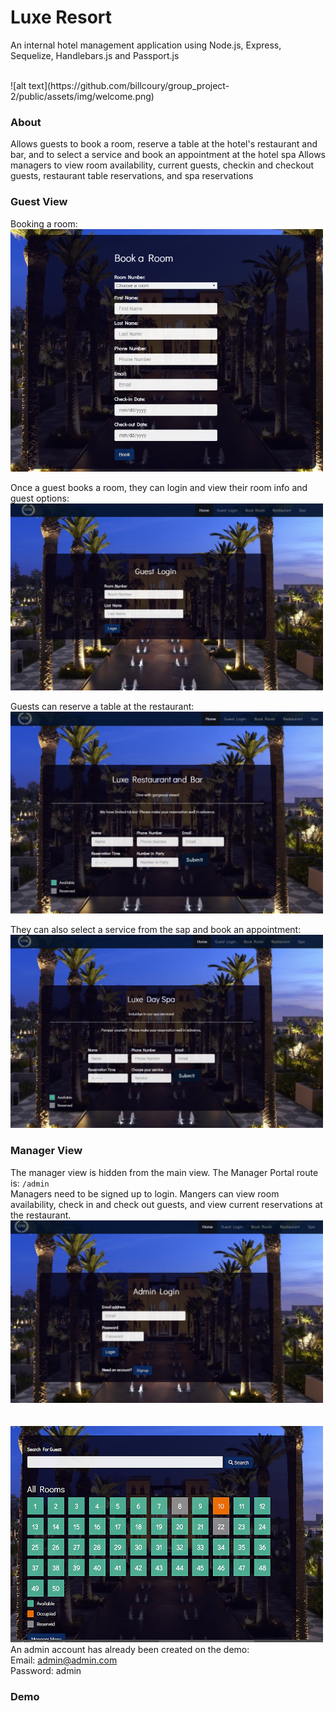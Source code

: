 # Luxe Resort
An internal hotel management application using Node.js, Express, Sequelize, Handlebars.js and Passport.js

<br>
![alt text](https://github.com/billcoury/group_project-2/public/assets/img/welcome.png)


### About
Allows guests to book a room, reserve a table at the hotel's restaurant and bar, and to select a service and book an appointment at the hotel spa
Allows managers to view room availability, current guests, checkin and checkout guests, restaurant table reservations, and spa reservations


### Guest View
Booking a room:
<br>
<img src="./public/assets/img/book_a_room.png" width="500px">

Once a guest books a room, they can login and view their room info and guest options:<br>
<img src="./public/assets/img/guest_login.png" width="500px">

Guests can reserve a table at the restaurant:<br>
<img src="./public/assets/img/restaurant_reservation.png" width="500px">

They can also select a service from the sap and book an appointment:<br>
<img src="./public/assets/img/spa_reservation.png" width="500px">


### Manager View
The manager view is hidden from the main view. The Manager Portal route is: `/admin`
<br>
Managers need to be signed up to login. Mangers can view room availability, check in and check out guests, and view current reservations at the restaurant.<br>
<img src="./public/assets/img/admin_login.png" width="500px"><br><br>
<br>
<img src="./public/assets/img/admin_rooms.png" width="500px">
An admin account has already been created on the demo:
<br>Email: admin@admin.com
<br>Password: admin


### Demo

